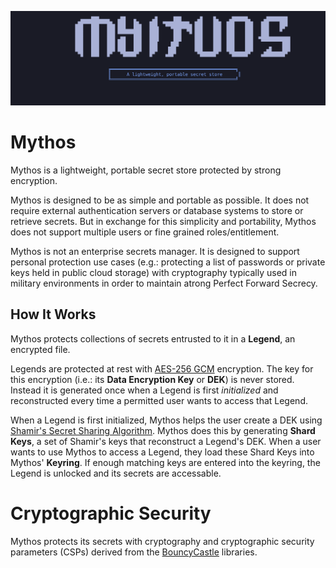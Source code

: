 
![Mythos Logo](logo.svg)

# Mythos
Mythos is a lightweight, portable secret store protected by strong encryption.

Mythos is designed to be as simple and portable as possible. It does not require external authentication servers or database systems to store or retrieve secrets. But in exchange for this simplicity and portability, Mythos does not support multiple users or fine grained roles/entitlement. 

Mythos is not an enterprise secrets manager. It is designed to support personal protection use cases (e.g.: protecting a list of passwords or private keys held in public cloud storage) with cryptography typically used in military environments in order to maintain atrong Perfect Forward Secrecy.


## How It Works
Mythos protects collections of secrets entrusted to it in a **Legend**, an encrypted file. 

Legends are protected at rest with [AES-256 GCM](https://en.wikipedia.org/wiki/Galois/Counter_Mode) encryption. The key for this encryption (i.e.: its **Data Encryption Key** or **DEK**) is never stored. Instead it is generated once when a Legend is first *initialized* and reconstructed every time a permitted user wants to access that Legend. 

When a Legend is first initialized, Mythos helps the user create a DEK using [Shamir's Secret Sharing Algorithm](https://en.wikipedia.org/wiki/Shamir%27s_secret_sharing). Mythos does this by generating **Shard Keys**, a set of Shamir's keys that reconstruct a Legend's DEK. When a user wants to use Mythos to access a Legend, they load these Shard Keys into Mythos' **Keyring**. If enough matching keys are entered into the keyring, the Legend is unlocked and its secrets are accessable. 

# Cryptographic Security
Mythos protects its secrets with cryptography and cryptographic security parameters (CSPs) derived from the [BouncyCastle](https://www.bouncycastle.org/) libraries. 

